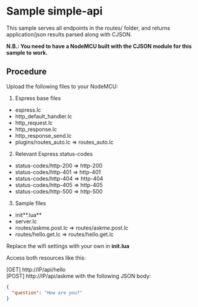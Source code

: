 # Sample simple-api

This sample serves all endpoints in the routes/ folder, and returns application/json results parsed along with CJSON.

**N.B.: You need to have a NodeMCU built with the CJSON module for this sample to work.**

## Procedure
Upload the following files to your NodeMCU:

1. Espress base files
 * espress.lc  
 * http_default_handler.lc  
 * http_request.lc  
 * http_response.lc  
 * http_response_send.lc
 * plugins/routes_auto.lc => routes_auto.lc
 
2. Relevant Espress status-codes
 * status-codes/http-200 => http-200
 * status-codes/http-401 => http-401
 * status-codes/http-404 => http-404
 * status-codes/http-405 => http-405
 * status-codes/http-500 => http-500

3. Sample files
 * init**.lua**  
 * server.lc  
 * routes/askme.post.lc  => routes/askme.post.lc
 * routes/hello.get.lc  => routes/hello.get.lc
 
Replace the wifi settings with your own in **init.lua**

Access both resources like this:  

[GET] http://IP/api/hello  
[POST] http://IP/api/askme  with the following JSON body: 
```json
{ 
  "question": "How are you?"
}
```